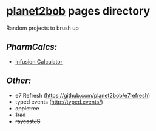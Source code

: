 # [planet2bob](https://github.com/planet2bob) pages directory
Random projects to brush up

## *PharmCalcs:*

 - [Infusion Calculator](https://planet2bob.github.io/pharmcalc/infusion)

## *Other:*

 - e7 Refresh (https://github.com/planet2bob/e7refresh)
 - typed events (http://typed.events/)
 - ~~appletree~~
 - ~~1rad~~ 
 - ~~raycastJS~~ 